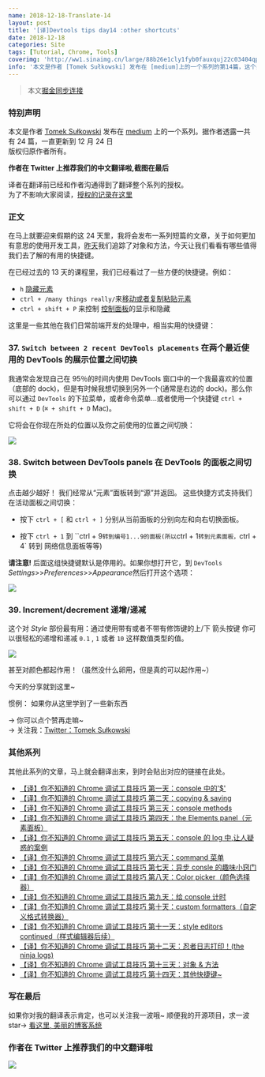 ```yaml
---
name: 2018-12-18-Translate-14
layout: post
title: '[译]Devtools tips day14 :other shortcuts'
date: 2018-12-18
categories: Site
tags: [Tutorial, Chrome, Tools]
coverimg: 'http://ww1.sinaimg.cn/large/88b26e1cly1fyb0fauxquj22c03404qp.jpg'
info: '本文是作者 [Tomek Sułkowski] 发布在 [medium]上的一个系列的第14篇，这个系列一共有24篇'
---
```


> 本文[掘金同步连接](https://juejin.im/post/5c18b375f265da614e2c02e1)

### 特别声明

本文是作者 [Tomek Sułkowski](https://twitter.com/sulco) 发布在 [medium](https://medium.com/@tomsu) 上的一个系列。据作者透露一共有 24 篇，一直更新到 12 月 24 日<br>
版权归原作者所有。<br>

**作者在 Twitter 上推荐我们的中文翻译啦,截图在最后**<br>

译者在翻译前已经和作者沟通得到了翻译整个系列的授权。<br>
为了不影响大家阅读，[授权的记录在这里](https://juejin.im/post/5c09a80151882521c81168a2)<br>

### 正文

在马上就要迎来假期的这 24 天里，我将会发布一系列短篇的文章，关于如何更加有意思的使用开发工具，[昨天](https://juejin.im/post/5c1365a9e51d452f8e6034cb)我们追踪了对象和方法，今天让我们看看有哪些值得我们去了解的有用的快捷键。

在已经过去的 13 天的课程里，我们已经看过了一些方便的快捷键。例如：

- `h` [隐藏元素](https://juejin.im/post/5c0d2d85f265da612061a62f)
- `ctrl + /many things really/`来[移动或者复制粘贴元素](https://juejin.im/post/5c0d2d85f265da612061a62f)
- `ctrl + shift + P` 来控制 [控制面板](https://juejin.im/post/5c0ee12551882545e24ef291)的显示和隐藏

这里是一些其他在我们日常前端开发的处理中，相当实用的快捷键：

### 37. `Switch between 2 recent DevTools placements` 在两个最近使用的 DevTools 的展示位置之间切换

我通常会发现自己在 95％的时间内使用 DevTools 窗口中的一个我最喜欢的位置（底部的 dock)，但是有时候我想切换到另外一个(通常是右边的 dock)。那么你可以通过 `DevTools` 的下拉菜单，或者命令菜单...或者使用一个快捷键 `ctrl + shift + D` (`⌘ + shift + D` Mac)。

它将会在你现在所处的位置以及你之前使用的位置之间切换：

![](https://cdn-images-1.medium.com/max/1600/1*o3r_4_rWFJPc0Yog5cTq7g.gif)

### 38. Switch between DevTools panels 在 DevTools 的面板之间切换

点击越少越好！ 我们经常从“元素”面板转到“源”并返回。 这些快捷方式支持我们在活动面板之间切换：

- 按下 `ctrl + [` 和 `ctrl + ]` 分别从当前面板的分别向左和向右切换面板。

- 按下 `ctrl + 1` 到 ``ctrl + 9`转到编号1...9的面板(所以`ctrl + 1`转到元素面板，`ctrl + 4` 转到 网络信息面板等等)

**请注意!** 后面这组快捷键默认是停用的。如果你想打开它，到 `DevTools` _Settings_>>_Preferences_>>*Appearance*然后打开这个选项：

![](https://cdn-images-1.medium.com/max/1600/1*pZFLy61rmlA7PlZEZK_bcA.gif)

### 39. Increment/decrement 递增/递减

这个对 *Style* 部份最有用：通过使用带有或者不带有修饰键的上/下 箭头按键 你可以很轻松的递增和递减 `0.1` , `1` 或者 `10` 这样数值类型的值。

![](https://cdn-images-1.medium.com/max/1600/1*kZFCImzhLORiI7_W_HGXRg.png)


甚至对颜色都起作用！（虽然没什么卵用，但是真的可以起作用~）

今天的分享就到这里~

惯例： 如果你从这里学到了一些新东西

→ 你可以点个赞再走嘛~<br>
→ 关注我：[Twitter：Tomek Sułkowski](https://twitter.com/sulco)

### 其他系列

其他此系列的文章，马上就会翻译出来，到时会贴出对应的链接在此处。

- [【译】你不知道的 Chrome 调试工具技巧 第一天：console 中的'\$'](https://juejin.im/post/5c09a80151882521c81168a2)
- [【译】你不知道的 Chrome 调试工具技巧 第二天：copying & saving](https://juejin.im/post/5c0a0d5ff265da61117a1c75)
- [【译】你不知道的 Chrome 调试工具技巧 第三天：console methods](https://juejin.im/post/5c0a8ce6f265da6141716329)
- [【译】你不知道的 Chrome 调试工具技巧 第四天：the Elements panel（元素面板）](https://juejin.im/post/5c0d2d85f265da612061a62f)
- [【译】你不知道的 Chrome 调试工具技巧 第五天：console 的 log 中,让人疑惑的案例](https://juejin.im/post/5c0edc31f265da611c26d08a)
- [【译】你不知道的 Chrome 调试工具技巧 第六天：command 菜单](https://juejin.im/post/5c0ee12551882545e24ef291)
- [【译】你不知道的 Chrome 调试工具技巧 第七天：异步 consle 的趣味小窍门](https://juejin.im/post/5c0fdfc46fb9a049b13e0d82)
- [【译】你不知道的 Chrome 调试工具技巧 第八天：Color picker（颜色选择器）](https://juejin.im/post/5c10d9d1f265da6118019028)
- [【译】你不知道的 Chrome 调试工具技巧 第九天：给 console 计时](https://juejin.im/post/5c11809ef265da61141c76f1)
- [【译】你不知道的 Chrome 调试工具技巧 第十天：custom formatters（自定义格式转换器）](https://juejin.im/post/5c1365a9e51d452f8e6034cb)
- [【译】你不知道的 Chrome 调试工具技巧 第十一天：style editors continued（样式编辑器后续）](https://juejin.im/post/5c137ac3f265da617974b675)
- [【译】你不知道的 Chrome 调试工具技巧 第十二天：忍者日志打印！(the ninja logs)](https://juejin.im/post/5c16d943518825566d2365f3)
- [【译】你不知道的 Chrome 调试工具技巧 第十三天：对象 & 方法](https://juejin.im/post/5c18b2d66fb9a049d235fc82)
- [【译】你不知道的 Chrome 调试工具技巧 第十四天：其他快捷键~](https://juejin.im/post/5c18b375f265da614e2c02e1)


### 写在最后

如果你对我的翻译表示肯定，也可以关注我一波哦~
顺便我的开源项目，求一波 star→ [看这里, 美丽的博客系统](https://github.com/DendiSe7enGitHub/vue-blog-generater)

### 作者在 Twitter 上推荐我们的中文翻译啦

![](https://user-gold-cdn.xitu.io/2018/12/13/167a5ae8a72ac531?imageView2/2/w/800/q/100)
